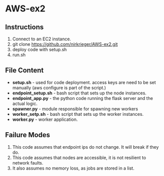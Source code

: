 # AWS-ex2
## Instructions
1. Connect to an EC2 instance.
2. git clone https://github.com/nirkrieger/AWS-ex2.git
2. deploy code with setup.sh
3. run.sh

## File Content
- **setup.sh** -  used for code deployment.  access keys are need to be set manually (aws configure is part of the script.)
- **endpoint_setup.sh** - bash script that sets up the node instances.
- **endpoint_app.py** - the python code running the flask server and the actual logic.
- **spawner.py** - module responsible for spawning new workers
- **worker_setp.sh** - bash script that sets up the worker instances.
- **worker.py** - worker application.

## Failure Modes
1. This code assumes that endpoint ips do not change. It will break if they do.
2. This code assumes that nodes are accessible, it is not resilient to network faults.
3. It also assumes no memory loss, as jobs are stored in a list.